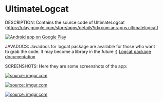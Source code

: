 # UltimateLogcat

DESCRIPTION:
Contains the source code of UltimateLogcat (https://play.google.com/store/apps/details?id=com.anrapps.ultimatelogcat)

<a href="https://play.google.com/store/apps/details?id=com.anrapps.ultimatelogcat">
  <img alt="Android app on Google Play"
       src="https://developer.android.com/images/brand/en_app_rgb_wo_60.png" />
</a>

JAVADOCS:
Javadocs for logcat package are available for those who want to grab the code. It may become a library in the future ;)
<a href="http://bamsbamx.github.io/UltimateLogcat/">
  Logcat package documentation
</a>

SCREENSHOTS:
Here they are some screenshots of the app:

<a href="http://imgur.com/3Fu3Z4R"><img src="http://i.imgur.com/3Fu3Z4Rl.png" title="source: imgur.com" /></a>

<a href="http://imgur.com/QvcTRgr"><img src="http://i.imgur.com/QvcTRgrl.png" title="source: imgur.com" /></a>

<a href="http://imgur.com/G1aBTtr"><img src="http://i.imgur.com/G1aBTtrl.png" title="source: imgur.com" /></a>

